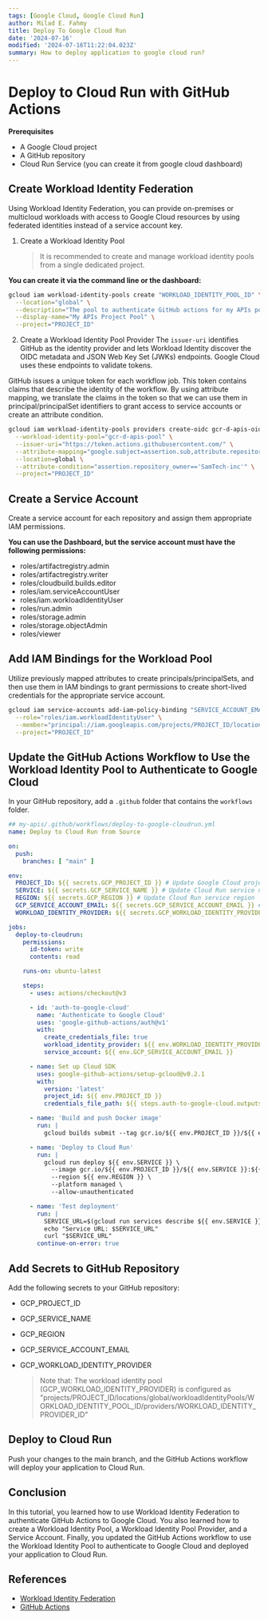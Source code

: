 ```yaml
---
tags: [Google Cloud, Google Cloud Run]
author: Milad E. Fahmy
title: Deploy To Google Cloud Run
date: '2024-07-16'
modified: '2024-07-16T11:22:04.023Z'
summary: How to deploy application to google cloud run?
---
```


# Deploy to Cloud Run with GitHub Actions

**Prerequisites**

- A Google Cloud project
- A GitHub repository
- Cloud Run Service (you can create it from google cloud dashboard)

## Create Workload Identity Federation

Using Workload Identity Federation, you can provide on-premises or multicloud workloads with access to Google Cloud resources by using federated identities instead of a service account key.

1. Create a Workload Identity Pool
   > It is recommended to create and manage workload identity pools from a single dedicated project.

**You can create it via the command line or the dashboard:**

```bash
gcloud iam workload-identity-pools create "WORKLOAD_IDENTITY_POOL_ID" \
  --location="global" \
  --description="The pool to authenticate GitHub actions for my APIs pool." \
  --display-name="My APIs Project Pool" \
  --project="PROJECT_ID"
```

2. Create a Workload Identity Pool Provider
   The `issuer-uri` identifies GitHub as the identity provider and lets Workload Identity discover the OIDC metadata and JSON Web Key Set (JWKs) endpoints. Google Cloud uses these endpoints to validate tokens.

GitHub issues a unique token for each workflow job. This token contains claims that describe the identity of the workflow. By using attribute mapping, we translate the claims in the token so that we can use them in principal/principalSet identifiers to grant access to service accounts or create an attribute condition.

```bash
gcloud iam workload-identity-pools providers create-oidc gcr-d-apis-oidc \
  --workload-identity-pool="gcr-d-apis-pool" \
  --issuer-uri="https://token.actions.githubusercontent.com/" \
  --attribute-mapping="google.subject=assertion.sub,attribute.repository=assertion.repository,attribute.repository_owner=assertion.repository_owner,attribute.branch=assertion.sub.extract('/heads/main/')" \
  --location=global \
  --attribute-condition="assertion.repository_owner=='SamTech-inc'" \
  --project="PROJECT_ID"
```

## Create a Service Account

Create a service account for each repository and assign them appropriate IAM permissions.

**You can use the Dashboard, but the service account must have the following permissions:**

- roles/artifactregistry.admin
- roles/artifactregistry.writer
- roles/cloudbuild.builds.editor
- roles/iam.serviceAccountUser
- roles/iam.workloadIdentityUser
- roles/run.admin
- roles/storage.admin
- roles/storage.objectAdmin
- roles/viewer

## Add IAM Bindings for the Workload Pool

Utilize previously mapped attributes to create principals/principalSets, and then use them in IAM bindings to grant permissions to create short-lived credentials for the appropriate service account.

```bash
gcloud iam service-accounts add-iam-policy-binding "SERVICE_ACCOUNT_EMAIL" \
  --role="roles/iam.workloadIdentityUser" \
  --member="principal://iam.googleapis.com/projects/PROJECT_ID/locations/global/workloadIdentityPools/gcr-d-apis-pool/subject/repo:SamTech-inc/gcr-d-apis:ref:refs/heads/main" \
  --project="PROJECT_ID"
```

## Update the GitHub Actions Workflow to Use the Workload Identity Pool to Authenticate to Google Cloud

In your GitHub repository, add a `.github` folder that contains the `workflows` folder.

```yml
## my-apis/.github/workflows/deploy-to-google-cloudrun.yml
name: Deploy to Cloud Run from Source

on:
  push:
    branches: [ "main" ]

env:
  PROJECT_ID: ${{ secrets.GCP_PROJECT_ID }} # Update Google Cloud project ID
  SERVICE: ${{ secrets.GCP_SERVICE_NAME }} # Update Cloud Run service name
  REGION: ${{ secrets.GCP_REGION }} # Update Cloud Run service region
  GCP_SERVICE_ACCOUNT_EMAIL: ${{ secrets.GCP_SERVICE_ACCOUNT_EMAIL }} # Update service account email
  WORKLOAD_IDENTITY_PROVIDER: ${{ secrets.GCP_WORKLOAD_IDENTITY_PROVIDER }} # Update workload identity provider

jobs:
  deploy-to-cloudrun:
    permissions:
      id-token: write
      contents: read

    runs-on: ubuntu-latest

    steps:
      - uses: actions/checkout@v3

      - id: 'auth-to-google-cloud'
        name: 'Authenticate to Google Cloud'
        uses: 'google-github-actions/auth@v1'
        with:
          create_credentials_file: true
          workload_identity_provider: ${{ env.WORKLOAD_IDENTITY_PROVIDER }}
          service_account: ${{ env.GCP_SERVICE_ACCOUNT_EMAIL }}

      - name: Set up Cloud SDK
        uses: google-github-actions/setup-gcloud@v0.2.1
        with:
          version: 'latest'
          project_id: ${{ env.PROJECT_ID }}
          credentials_file_path: ${{ steps.auth-to-google-cloud.outputs.credentials_file_path }}

      - name: 'Build and push Docker image'
        run: |
          gcloud builds submit --tag gcr.io/${{ env.PROJECT_ID }}/${{ env.SERVICE }}:${{ github.sha }}

      - name: 'Deploy to Cloud Run'
        run: |
          gcloud run deploy ${{ env.SERVICE }} \
            --image gcr.io/${{ env.PROJECT_ID }}/${{ env.SERVICE }}:${{ github.sha }} \
            --region ${{ env.REGION }} \
            --platform managed \
            --allow-unauthenticated

      - name: 'Test deployment'
        run: |
          SERVICE_URL=$(gcloud run services describe ${{ env.SERVICE }} --region ${{ env.REGION }} --format "value(status.url)")
          echo "Service URL: $SERVICE_URL"
          curl "$SERVICE_URL"
        continue-on-error: true
```

## Add Secrets to GitHub Repository

Add the following secrets to your GitHub repository:

- GCP_PROJECT_ID
- GCP_SERVICE_NAME
- GCP_REGION
- GCP_SERVICE_ACCOUNT_EMAIL
- GCP_WORKLOAD_IDENTITY_PROVIDER

  > Note that: The workload identity pool (GCP_WORKLOAD_IDENTITY_PROVIDER) is configured as "projects/PROJECT_ID/locations/global/workloadIdentityPools/WORKLOAD_IDENTITY_POOL_ID/providers/WORKLOAD_IDENTITY_PROVIDER_ID"

## Deploy to Cloud Run

Push your changes to the main branch, and the GitHub Actions workflow will deploy your application to Cloud Run.

## Conclusion

In this tutorial, you learned how to use Workload Identity Federation to authenticate GitHub Actions to Google Cloud. You also learned how to create a Workload Identity Pool, a Workload Identity Pool Provider, and a Service Account. Finally, you updated the GitHub Actions workflow to use the Workload Identity Pool to authenticate to Google Cloud and deployed your application to Cloud Run.

## References

- [Workload Identity Federation](https://cloud.google.com/iam/docs/workload-identity-federation)
- [GitHub Actions](https://docs.github.com/en/actions)
